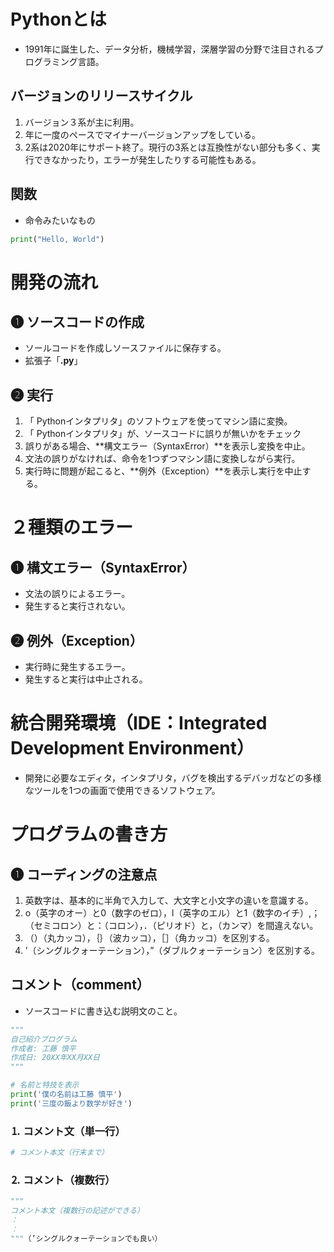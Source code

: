 # Pythonとは
- 1991年に誕生した、データ分析，機械学習，深層学習の分野で注目されるプログラミング言語。

## バージョンのリリースサイクル
1. バージョン３系が主に利用。
2. 年に一度のペースでマイナーバージョンアップをしている。
3. 2系は2020年にサポート終了。現行の3系とは互換性がない部分も多く、実行できなかったり，エラーが発生したりする可能性もある。

## 関数
- 命令みたいなもの

```python
print("Hello, World")
```

# 開発の流れ
## ❶ ソースコードの作成
- ソールコードを作成しソースファイルに保存する。
- 拡張子「**.py**」

## ❷ 実行
1. 「 Pythonインタプリタ」のソフトウェアを使ってマシン語に変換。
2. 「 Pythonインタプリタ」が、ソースコードに誤りが無いかをチェック
3. 誤りがある場合、**構文エラー（SyntaxError）**を表示し変換を中止。
4. 文法の誤りがなければ、命令を1つずつマシン語に変換しながら実行。
5. 実行時に問題が起こると、**例外（Exception）**を表示し実行を中止する。

# ２種類のエラー
## ❶  **構文エラー（SyntaxError）**
- 文法の誤りによるエラー。
- 発生すると実行されない。

## ❷  **例外（Exception）**
- 実行時に発生するエラー。
- 発生すると実行は中止される。

# 統合開発環境（IDE：Integrated Development Environment）
- 開発に必要なエディタ，インタプリタ，バグを検出するデバッガなどの多様なツールを1つの画面で使用できるソフトウェア。

# プログラムの書き方

## ❶  コーディングの注意点
1. 英数字は、基本的に半角で入力して、大文字と小文字の違いを意識する。
2. o（英字のオー）と0（数字のゼロ），l（英字のエル）と1（数字のイチ）,；（セミコロン）と：（コロン），．（ピリオド）と，（カンマ）を間違えない。
3. （）（丸カッコ），｛｝（波カッコ），［］（角カッコ）を区別する。
4. ’（シングルクォーテーション），”（ダブルクォーテーション）を区別する。

## コメント（comment）
- ソースコードに書き込む説明文のこと。
```python
"""
自己紹介プログラム
作成者: 工藤 慎平
作成日: 20XX年XX月XX日
"""

# 名前と特技を表示
print('僕の名前は工藤 慎平')
print('三度の飯より数学が好き')
```

### ⒈ コメント文（単一行）
```python
# コメント本文（行末まで）
```

### ⒉ コメント（複数行）
```python
"""
コメント本文（複数行の記述ができる）
：
：
"""（’シングルクォーテーションでも良い）
```
